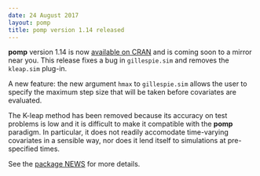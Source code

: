 ```yaml
---
date: 24 August 2017
layout: pomp
title: pomp version 1.14 released
---
```


**pomp** version 1.14 is now [available on CRAN](https://cran.r-project.org/package=pomp) and is coming soon to a mirror near you.
This release fixes a bug in `gillespie.sim` and removes the `kleap.sim` plug-in.

A new feature: the new argument `hmax` to `gillespie.sim` allows the user to specify the maximum step size that will be taken before covariates are evaluated.

The K-leap method has been removed because its accuracy on test problems is low and it is difficult to make it compatible with the **pomp** paradigm.
In particular, it does not readily accomodate time-varying covariates in a sensible way, nor does it lend itself to simulations at pre-specified times.

See the [package NEWS](https://kingaa.github.io/pomp/NEWS/) for more details.
